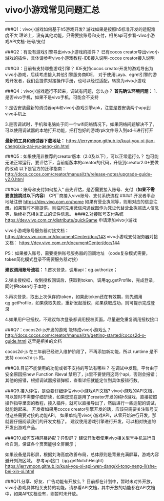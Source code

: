 # vivo小游戏常见问题汇总
---

###Q1：vivo小游戏如何基于h5游戏开发?
游戏如果是按照h5标准开发的适配难度不大
理论上，没有其他功能，只需要接账号和支付，相关api可参看-vivo小游戏API文档-账号/支付


###Q2：有没有游戏引擎导出vivo小游戏的插件？
已有cocos creator导出vivo小游戏的插件，具体请参考vivo小游戏教程-IDE接入说明-cocos creator接入说明


###Q3：目前有支持哪些游戏引擎？
IDE支持cocos creator开发的游戏导出为vivo小游戏，后续考虑接入其他引擎服务商IDE，
对于使用Laya、egret引擎的游戏开发者，我们会提供对接操作手册，也可以经过适配，转换为vivo小游戏


###Q4：vivo小游戏运行不起来，调试有问题，怎么办？
**首先确认环境问题：**
1.是否vivo手机，如果不是vivo手机，可能会不支持

2.是否安装最新的调试器apk和vivo小游戏引擎apk，注意是要安装两个app到vivo手机上

3.是否调试时，手机和电脑处于同一个wifi网络情况下，如果网络问题解决不了，可以使用调试器的本地打开功能，把打包好的游戏rpk文件导入到sd卡进行打开

**最新的工具和调试器下载地址：**
https://jerrymoon.github.io/kuai-you-xi-jiao-cheng/xia-zai-yu-geng-xin.html 


###Q5：如果使用非推荐的creator版本（2.0及以下），可以正常运行么？
包可能无法正常运行，要评估下，当前低版本的creator的代码，升级到creator2.0+要做的改动
以下是官方的迁移指南：
http://docs.cocos.com/creator/manual/zh/release-notes/upgrade-guide-v2.0.html 


###Q6：账号和支付如何接入“
首先评估，是否需要接入账号、支付（**如果不需要直接跳过以下内容**）
CP厂商接入vivo账号、支付系统流程
 ####1.开发者平台地址注册
 https://dev.vivo.com.cn/home 如果有营业执照等，则用对应的信息注册。如果暂时不能提供，则临时先用微信沟通截图作为凭证代替营业执照法人信息等，后续补充相关正式的证件信息。
 ####2.对接账号支付系统
 https://dev.vivo.com.cn/distribute/quickGame 申请添加vivo小游戏
 
vivo小游戏账号服务器对接文档：
https://dev.vivo.com.cn/documentCenter/doc/143
vivo小游戏支付服务器对接文档：
https://dev.vivo.com.cn/documentCenter/doc/144

PS：如果接入账号，需要提供账号服务器的回调地址
（code复杂模式需要，token简化模式登录不需要服务器对接）

**建议调用账号流程：**
1.首次登录，调用api：qg.authorize；

2.弹出授权框，收到授权回调后，获取到token，调用qg.getProfile，完成登录，同时把token存于本地；

3.再次登录，取出上次保存的token，如果此token还在有效期，则先调用qg.getProfile，如果获取失败，重新发起授权，如果获取成功，则可提示完成登录

4.如果用户已授权，不建议每次登录都调用授权页面，尽量避免重复调用授权接口

###Q7：cocos2d-js开发的游戏 能转成vivo小游戏么？
http://docs.cocos.com/creator/manual/zh/getting-started/cocos2d-x-guide.html 这里是相关的文档

cocos2d-js 在三年前已经进入维护阶段了，不再添加新功能，所以 runtime 是不支持 cocos2d-js 的。


###Q8.目前不能使用的功能或者不支持的写法有哪些？
在调试中发现，平台由于安全原因把new Function 和eval 禁用了，js里不要使用这两个api，否则会报错；
其他的报错，根据调试器报错弹框，查看详细就能定位到具体报错行数。

###Q9.接入评估，是否要仔细评估vivo小游戏API文档?
vivo小游戏的API文档，可以暂时不需要仔细研读，如果您现在是用了creator开发的纯h5游戏，直接按照操作指导里面的教程，接入插件，就可以直接导出了，然后进行一些适配的调试，就能跑起来。 
开发者如果用cocos creator引擎开发的话，应该只需要关注账号支付这些需要对接的功能API。
如果单纯用vivo小游戏API，从零开始进行开发，那就要仔细阅读我们的开发文档了。
建议使用游戏引擎进行开发，可以相对快速的开发出游戏产品。

###Q10.如何支持屏幕适配？异形屏？
建议开发者使用vivo相关型号手机进行自检自测，保证各个页面能够全屏展示；

如果设备是异形屏，根据刘海高度改善布局，总体原则是背景充满屏幕，游戏内容避开刘海区域。
参考api接口（qg.getNotchHeight）
https://jerrymoon.github.io/kuai-you-xi-api-wen-dang/xi-tong-neng-li/she-bei-xin-xi.html

###Q11.分享、好友、广告功能有开放么？
目前都在计划中，暂时未对外开放，vivo小游戏具体相关支持的功能，请参看API文档，其中开放的功能都在API文档中，如果API文档没有，则暂时未开放。


